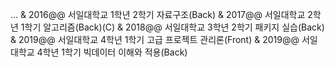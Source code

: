...
& 2016@@ 서일대학교 1학년 2학기 자료구조(Back)
& 2017@@ 서일대학교 2학년 1학기 알고리즘(Back)(C)
& 2018@@ 서일대학교 3학년 2학기 패키지 실습(Back)
& 2019@@ 서일대학교 4학년 1학기 고급 프로젝트 관리론(Front)
& 2019@@ 서일대학교 4학년 1학기 빅데이터 이해와 적용(Back)